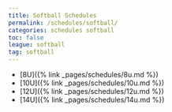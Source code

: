 ```yaml
---
title: Softball Schedules
permalink: /schedules/softball/
categories: schedules softball
toc: false
league: softball
tag: softball
---
```


* [8U]({% link _pages/schedules/8u.md %})
* [10U]({% link _pages/schedules/10u.md %})
* [12U]({% link _pages/schedules/12u.md %})
* [14U]({% link _pages/schedules/14u.md %})
